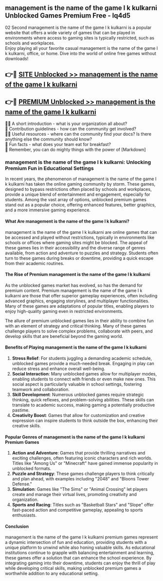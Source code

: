## management is the name of the game l k kulkarni Unblocked Games Premium Free - lq4d5

02 Second management is the name of the game l k kulkarni is a popular website that offers a wide variety of games that can be played in environments where access to gaming sites is typically restricted, such as schools and workplaces.  
Enjoy playing all your favorite casual management is the name of the game l k kulkarni, office, or home. Dive into the world of online free games without downloads!

## 👉🔴 [SITE Unblocked >> management is the name of the game l k kulkarni](http://freeplayer.one?title=management_is_the_name_of_the_game_l_k_kulkarni&ref=13D)

## 👉🔴 [PREMIUM Unblocked >> management is the name of the game l k kulkarni](http://freeplayer.one?title=management_is_the_name_of_the_game_l_k_kulkarni&ref=13D)

🙋‍♀️ A short introduction - what is your organization all about?  
🌈 Contribution guidelines - how can the community get involved?  
👩‍💻 Useful resources - where can the community find your docs? Is there anything else the community should know?  
🍿 Fun facts - what does your team eat for breakfast?  
🧙 Remember, you can do mighty things with the power of [Markdown]

### management is the name of the game l k kulkarni: Unlocking Premium Fun in Educational Settings

In recent years, the phenomenon of management is the name of the game l k kulkarni has taken the online gaming community by storm. These games, designed to bypass restrictions often placed by schools and workplaces, provide a unique blend of entertainment and engagement, especially for students. Among the vast array of options, unblocked premium games stand out as a popular choice, offering enhanced features, better graphics, and a more immersive gaming experience.

#### What Are management is the name of the game l k kulkarni?

management is the name of the game l k kulkarni are online games that can be accessed and played without restrictions, typically in environments like schools or offices where gaming sites might be blocked. The appeal of these games lies in their accessibility and the diverse range of genres available, from action and adventure to puzzles and strategy. Students often turn to these games during breaks or downtime, providing a quick escape from their academic routines.

#### The Rise of Premium management is the name of the game l k kulkarni

As the unblocked games market has evolved, so has the demand for premium content. Premium management is the name of the game l k kulkarni are those that offer superior gameplay experiences, often including advanced graphics, engaging storylines, and multiplayer functionalities. Many of these games are adaptations of popular titles, enabling players to enjoy high-quality gaming even in restricted environments.

The allure of premium unblocked games lies in their ability to combine fun with an element of strategy and critical thinking. Many of these games challenge players to solve complex problems, collaborate with peers, and develop skills that are beneficial beyond the gaming world.

#### Benefits of Playing management is the name of the game l k kulkarni

1.  **Stress Relief**: For students juggling a demanding academic schedule, unblocked games provide a much-needed break. Engaging in play can reduce stress and enhance overall well-being.
2.  **Social Interaction**: Many unblocked games allow for multiplayer modes, enabling students to connect with friends or even make new ones. This social aspect is particularly valuable in school settings, fostering teamwork and collaboration.
3.  **Skill Development**: Numerous unblocked games require strategic thinking, quick reflexes, and problem-solving abilities. These skills can translate to academic success, making gaming a potentially productive pastime.
4.  **Creativity Boost**: Games that allow for customization and creative expression can inspire students to think outside the box, enhancing their creative skills.

#### Popular Genres of management is the name of the game l k kulkarni Premium Games

1.  **Action and Adventure**: Games that provide thrilling narratives and exciting challenges, often featuring iconic characters and rich worlds. Titles like "Among Us" or "Minecraft" have gained immense popularity in unblocked formats.
2.  **Puzzle and Strategy**: These games challenge players to think critically and plan ahead, with examples including "2048" and "Bloons Tower Defense."
3.  **Simulation**: Games like "The Sims" or "Animal Crossing" let players create and manage their virtual lives, promoting creativity and organization.
4.  **Sports and Racing**: Titles such as "Basketball Stars" and "Slope" offer fast-paced action and competitive gameplay, appealing to sports enthusiasts.

#### Conclusion

management is the name of the game l k kulkarni premium games represent a dynamic intersection of fun and education, providing students with a unique platform to unwind while also honing valuable skills. As educational institutions continue to grapple with balancing entertainment and learning, these games offer a solution that can enhance the school experience. By integrating gaming into their downtime, students can enjoy the thrill of play while developing critical skills, making unblocked premium games a worthwhile addition to any educational setting.
